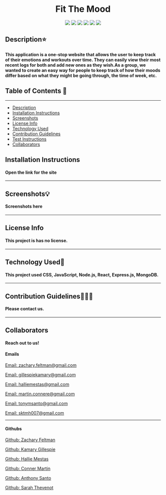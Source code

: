 <!-- @format -->

<h1 align="center"> Fit The Mood </h1>
  <p align="center">
  <img src="https://img.shields.io/badge/license-CSS-green"/>
    <img src="https://img.shields.io/badge/license-React-blue"/>
      <img src="https://img.shields.io/badge/license-Javascripr-yellow"/>
        <img src="https://img.shields.io/badge/license-Nodejs-purple"/>
          <img src="https://img.shields.io/badge/license-Expressjs-pink"/>
            <img src="https://img.shields.io/badge/license-MongoDB-white"/>
  </p>

## Description⭐

#### This application is a one-stop website that allows the user to keep track of their emotions and workouts over time. They can easily view their most recent logs for both and add new ones as they wish.As a group, we wanted to create an easy way for people to keep track of how their moods differ based on what they might be going through, the time of week, etc.

## Table of Contents 📖

---

- [Description](#description⭐)
- [Installation Instructions](#installation-instructions)
- [Screenshots](#screenshots💡)
- [License Info](#license-info)
- [Technology Used](#technology-used🔧)
- [Contribution Guidelines](#contribution-guidelines👩🏻‍💻)
- [Test Instructions](#test-instructions📝)
- [Collaborators](#collaborators)

## Installation Instructions

#### Open the link for the site

---

## Screenshots💡

#### Screenshots here

---

## License Info

#### This project is has no license.

---

## Technology Used🔧

#### This project used CSS, JavaScript, Node.js, React, Express.js, MongoDB.

---

## Contribution Guidelines👩🏻‍💻

#### Please contact us.

---

## Collaborators

#### Reach out to us!

#### Emails

<a href="mailto: zachary.feltman@gmail.com">Email: zachary.feltman@gmail.com</a>

<a href="mailto: gillespiekamary@gmail.com">Email: gillespiekamary@gmail.com</a>

<a href="mailto: halliemestas@gmail.com">Email: halliemestas@gmail.com</a>

<a href="mailto: martin.connere@gmail.com">Email: martin.connere@gmail.com</a>

<a href="mailto: tonymsanto@gmail.com">Email: tonymsanto@gmail.com</a>

<a href="mailto: sktmh007@gmail.com">Email: sktmh007@gmail.com</a>

---

#### Githubs

<a href='https://github.com/ZacharyFeltman'>Github: Zachary Feltman</a>

<a href='https://github.com/kamarygillespie4'>Github: Kamary Gillespie</a>

<a href='https://github.com/halliemestas'>Github: Hallie Mestas</a>

<a href='https://github.com/ConnerMart'>Github: Conner Martin</a>

<a href='https://github.com/Tonymsanto'>Github: Anthony Santo</a>

<a href='https://github.com/SThevenot'>Github: Sarah Thevenot</a>
